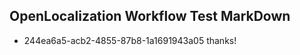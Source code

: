 ## OpenLocalization Workflow Test MarkDown
* 244ea6a5-acb2-4855-87b8-1a1691943a05 thanks!

<!--HONumber=Aug16_HO3-->


